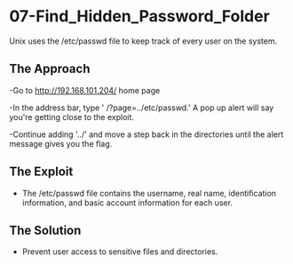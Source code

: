 # 07-Find_Hidden_Password_Folder
  
Unix uses the /etc/passwd file to keep track of every user on the system.

## The Approach

-Go to http://192.168.101.204/ home page

-In the address bar, type ' /?page=../etc/passwd.'  A pop up alert will say you're getting close to the exploit.

-Continue adding '../' and move a step back in the directories until the alert message gives you the flag.

## The Exploit #

- The /etc/passwd file contains the username, real name, identification information, and basic account information for each user.

## The Solution #

- Prevent user access to sensitive files and directories.
